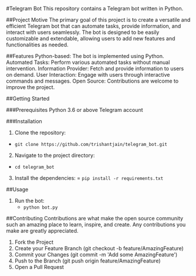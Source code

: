 #Telegram Bot
This repository contains a Telegram bot written in Python.

##Project Motive
The primary goal of this project is to create a versatile and efficient Telegram bot that can automate tasks, provide information, and interact with users seamlessly. The bot is designed to be easily customizable and extendable, allowing users to add new features and functionalities as needed.

##Features
Python-based: The bot is implemented using Python.
Automated Tasks: Perform various automated tasks without manual intervention.
Information Provider: Fetch and provide information to users on demand.
User Interaction: Engage with users through interactive commands and messages.
Open Source: Contributions are welcome to improve the project.

##Getting Started

###Prerequisites
Python 3.6 or above
Telegram account

###Installation
 1. Clone the repository:
   - `git clone https://github.com/trishantjain/telegram_bot.git`
     
 2. Navigate to the project directory:
   - `cd telegram_bot`
     
 3. Install the dependencies:
   = `pip install -r requirements.txt`

##Usage

1. Run the bot:
   - `python bot.py`

##Contributing
Contributions are what make the open source community such an amazing place to learn, inspire, and create. Any contributions you make are greatly appreciated.

1. Fork the Project
2. Create your Feature Branch (git checkout -b feature/AmazingFeature)
3. Commit your Changes (git commit -m 'Add some AmazingFeature')
4. Push to the Branch (git push origin feature/AmazingFeature)
5. Open a Pull Request
